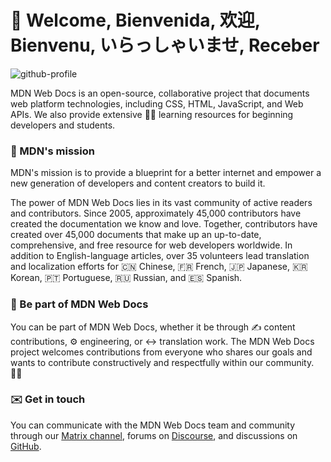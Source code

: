 # 👋 Welcome, Bienvenida, 欢迎, Bienvenu, いらっしゃいませ, Receber

![github-profile](https://user-images.githubusercontent.com/10350960/166113119-629295f6-c282-42c9-9379-af2de5ad4338.png)

MDN Web Docs is an open-source, collaborative project that documents web platform technologies, including CSS, HTML, JavaScript, and Web APIs. We also provide extensive 🧑‍🎓 learning resources for beginning developers and students.

### 🙌 MDN's mission

MDN's mission is to provide a blueprint for a better internet and empower a new generation of developers and content creators to build it.

The power of MDN Web Docs lies in its vast community of active readers and contributors. Since 2005, approximately 45,000 contributors have created the documentation we know and love. Together, contributors have created over 45,000 documents that make up an up-to-date, comprehensive, and free resource for web developers worldwide. In addition to English-language articles, over 35 volunteers lead translation and localization efforts for 🇨🇳 Chinese, 🇫🇷 French, 🇯🇵 Japanese, 🇰🇷 Korean, 🇵🇹 Portuguese, 🇷🇺 Russian, and 🇪🇸 Spanish.

### 🤝 Be part of MDN Web Docs
You can be part of MDN Web Docs, whether it be through ✍️ content contributions, ⚙️ engineering, or ↔️ translation work. The MDN Web Docs project welcomes contributions from everyone who shares our goals and wants to contribute constructively and respectfully within our community. 🧘‍♂️

### ✉️ Get in touch
You can communicate with the MDN Web Docs team and community through our [Matrix channel](https://wiki.mozilla.org/Matrix), forums on [Discourse](https://discourse.mozilla.org/c/mdn/236), and discussions on [GitHub](https://github.com/mdn/mdn-community/discussions).
